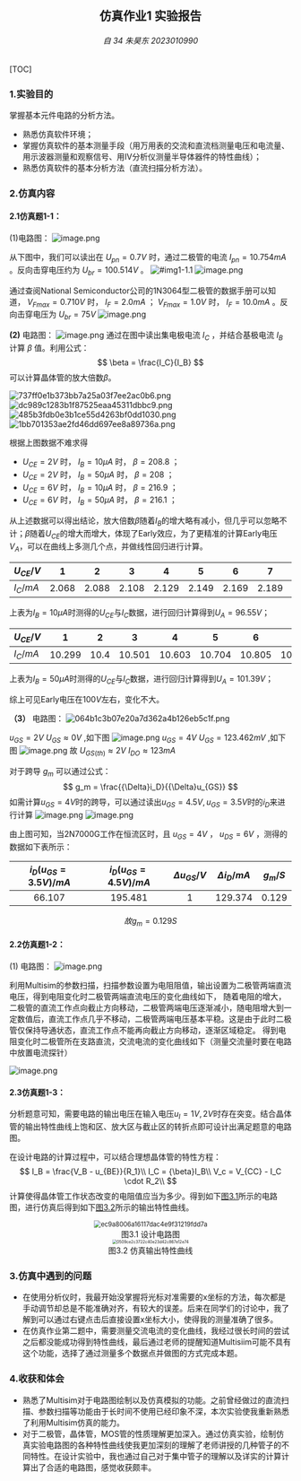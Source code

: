 <h2  align = "center" >仿真作业1 实验报告</h2>

<h6 align = "center">自 34 朱昊东 2023010990</h6>

[TOC]

### 1.实验目的

掌握基本元件电路的分析方法。

- 熟悉仿真软件环境；
- 掌握仿真软件的基本测量手段（用万用表的交流和直流档测量电压和电流量、用示波器测量和观察信号、用IV分析仪测量半导体器件的特性曲线）；
- 熟悉仿真软件的基本分析方法（直流扫描分析方法）。

### 2.仿真内容

#### 2.1仿真题1-1：

(1)电路图：
		 ![image.png](https://raw.githubusercontent.com/Tendourisu/images/master/20250302105946938.png)


从下图中，我们可以读出在 $U_{pn} = 0.7V$ 时，通过二极管的电流 $I_{pn} = 10.754mA$ 。反向击穿电压约为 $U_{br} = 100.514V$ 。
![#img1-1.1](https://raw.githubusercontent.com/Tendourisu/images/master/20250302105644920.png)
![image.png](https://raw.githubusercontent.com/Tendourisu/images/master/20250302110057670.png)

通过查阅National Semiconductor公司的1N3064型二极管的数据手册可以知道， $V_{Fmax} = 0.710V$ 时， $I_F = 2.0mA$ ； $V_{Fmax} = 1.0V$ 时， $I_F = 10.0mA$ 。反向击穿电压为 $U_{br} = 75V$ 
![image.png](https://raw.githubusercontent.com/Tendourisu/images/master/20250302110506964.png)


**(2)** 电路图：
		![image.png](https://raw.githubusercontent.com/Tendourisu/images/master/20250302111102051.png)
通过在图中读出集电极电流 $I_C$ ，并结合基极电流 $I_B$ 计算 $\beta$ 值。利用公式：
$$
\beta = \frac{I_C}{I_B}
$$
可以计算晶体管的放大倍数$\beta$。


![737ff0e1b373bb7a25a03f7ee2ac0b6.png](https://raw.githubusercontent.com/Tendourisu/images/master/737ff0e1b373bb7a25a03f7ee2ac0b6.png)
![dc989c1283b1f87525eaa45311dbbc9.png](https://raw.githubusercontent.com/Tendourisu/images/master/dc989c1283b1f87525eaa45311dbbc9.png)
![485b3fdb0e3b1ce55d4263bf0dd1030.png](https://raw.githubusercontent.com/Tendourisu/images/master/485b3fdb0e3b1ce55d4263bf0dd1030.png)
![1bb701353ae2fd46dd697ee8a89736a.png](https://raw.githubusercontent.com/Tendourisu/images/master/1bb701353ae2fd46dd697ee8a89736a.png)


根据上图数据不难求得
-  $U_{CE} = 2V$ 时， $I_B = 10{\mu}A$ 时， $\beta = 208.8$ ；
-  $U_{CE} = 2V$ 时， $I_B = 50{\mu}A$ 时， $\beta = 208$ ；
-  $U_{CE} = 6V$ 时， $I_B = 10{\mu}A$ 时， $\beta = 216.9$ ； 
- $U_{CE} = 6V$ 时， $I_B = 50{\mu}A$ 时， $\beta = 216.1$ ；

从上述数据可以得出结论，放大倍数$\beta$随着$I_B$的增大略有减小，但几乎可以忽略不计；$\beta$随着$U_{CE}$的增大而增大，体现了Early效应，为了更精准的计算Early电压$V_A$，可以在曲线上多测几个点，并做线性回归进行计算。

| $U_{CE}/V$ |   1   |   2   |   3   |   4   |   5   |   6   |   7   |   8   |
| ---------- | :---: | :---: | :---: | :---: | :---: | :---: | :---: | :---: |
| $I_C/mA$   | 2.068 | 2.088 | 2.108 | 2.129 | 2.149 | 2.169 | 2.189 | 2.221 |

上表为$I_B = 10{\mu}A$时测得的$U_{CE}$与$I_C$数据，进行回归计算得到$U_A = 96.55V$；

| $U_{CE}/V$ |   1    |  2   |   3    |   4    |   5    |   6    |   7    |  8   |
| ---------- | :----: | :--: | :----: | :----: | :----: | :----: | :----: | :--: |
| $I_C/mA$   | 10.299 | 10.4 | 10.501 | 10.603 | 10.704 | 10.805 | 10.906 |  11  |

上表为$I_B = 50{\mu}A$时测得的$U_{CE}$与$I_C$数据，进行回归计算得到$U_A = 101.39V$；

综上可见Early电压在$100V$左右，变化不大。

**（3）** 电路图：
	![064b1c3b07e20a7d362a4b126eb5c1f.png](https://raw.githubusercontent.com/Tendourisu/images/master/064b1c3b07e20a7d362a4b126eb5c1f.png)

$u_{GS} = 2V$ $U_{GS}\approx0V$ ,如下图
![image.png](https://raw.githubusercontent.com/Tendourisu/images/master/20250302115540768.png)
$u_{GS} = 4V$ $U_{GS}=123.462mV$ ,如下图
![image.png](https://raw.githubusercontent.com/Tendourisu/images/master/20250302115751737.png)
故 $U_{GS(th)}\approx 2V$ $I_{DO}\approx 123 mA$

对于跨导 $g_m$ 可以通过公式：
$$
g_m = \frac{{\Delta}i_D}{{\Delta}u_{GS}}
$$
如需计算$u_{GS} = 4V$时的跨导，可以通过读出$u_{GS} = 4.5V, u_{GS} = 3.5V$时的$i_D$来进行计算
![image.png](https://raw.githubusercontent.com/Tendourisu/images/master/20250302114052565.png)
![image.png](https://raw.githubusercontent.com/Tendourisu/images/master/20250302114113159.png)

由上图可知，当2N7000G工作在恒流区时，且 $u_{GS} = 4V$ ， $u_{DS}=6V$ ，测得的数据如下表所示：

| $i_D(u_{GS} = 3.5V)/mA$ | $i_D(u_{GS} = 4.5V)/mA$ | ${\Delta}u_{GS}/V$ | ${\Delta}i_D/mA$ | $g_m/S$ |
| :---------------------: | :---------------------: | :----------------: | :--------------: | :-----: |
|         66.107          |         195.481         |         1          |     129.374      |  0.129  |

$$
故 g_m = 0.129S
$$

#### 2.2仿真题1-2：
(1) 电路图：
	![image.png](https://raw.githubusercontent.com/Tendourisu/images/master/20250302122023503.png)


利用Multisim的参数扫描，扫描参数设置为电阻阻值，输出设置为二极管两端直流电压，得到电阻变化时二极管两端直流电压的变化曲线如下， 
随着电阻的增大，二极管的直流工作点向截止方向移动，二极管两端电压逐渐减小，随电阻增大到一定数值后，直流工作点几乎不移动，二极管两端电压基本平稳。这是由于此时二极管仅保持导通状态，直流工作点不能再向截止方向移动，逐渐区域稳定。
得到电阻变化时二极管所在支路直流，交流电流的变化曲线如下（测量交流量时要在电路中放置电流探针）

![image.png](https://raw.githubusercontent.com/Tendourisu/images/master/20250302122233006.png)


#### 2.3仿真题1-3：

分析题意可知，需要电路的输出电压在输入电压$u_I = 1V, 2V$时存在突变。结合晶体管的输出特性曲线上饱和区、放大区与截止区的转折点即可设计出满足题意的电路图。

在设计电路的计算过程中，可以结合理想晶体管的特性方程：
$$
I_B = \frac{V_B - u_{BE}}{R_1}\\
I_C = {\beta}I_B\\
V_c = V_{CC} - I_C \cdot R_2\\
$$
计算使得晶体管工作状态改变的电阻值应当为多少。得到如下[图3.1](#img1-3.1)所示的电路图，进行仿真后得到如下[图3.2](#img1-3.2)所示的输出特性曲线。


<center><a name = "img1-3.1"></a><img src="仿真1_2019011455.assets/ec9a8006a16117dac4e9f31219fdd7a.png" alt="ec9a8006a16117dac4e9f31219fdd7a" style="zoom:80%;" /><br>图3.1 设计电路图</center>

<center><a name = "img1-3.2"></a><img src="仿真1_2019011455.assets/0509ce2c3722c40e23d42c867e12e74-1615646899285.png" alt="0509ce2c3722c40e23d42c867e12e74" style="zoom:50%;" /><br>图3.2 仿真输出特性曲线</center>

### 3.仿真中遇到的问题

- 在使用分析仪时，我最开始没掌握将光标对准需要的x坐标的方法，每次都是手动调节却总是不能准确对齐，有较大的误差。后来在同学们的讨论中，我了解到可以通过右键点击后直接设置x坐标大小，使得我的测量准确了很多。
- 在仿真作业第二题中，需要测量交流电流的变化曲线，我经过很长时间的尝试之后都没能成功得到特性曲线，最后通过老师的提醒知道Multisiim可能不具有这个功能，选择了通过测量多个数据点并做图的方式完成本题。

### 4.收获和体会

- 熟悉了Multisim对于电路图绘制以及仿真模拟的功能。之前曾经做过的直流扫描、参数扫描等功能由于长时间不使用已经印象不深，本次实验使我重新熟悉了利用Multisim仿真的能力。
- 对于二极管，晶体管，MOS管的性质理解更加深入。通过仿真实验，绘制仿真实验电路图的各种特性曲线使我更加深刻的理解了老师讲授的几种管子的不同特性。在设计实验中，我也通过自己对于集中管子的理解以及详实的计算计算出了合适的电路图，感觉收获颇丰。

